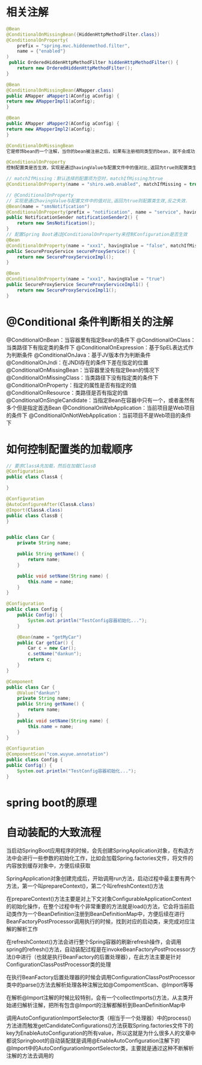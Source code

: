 # 相关注解

```java
@Bean
@ConditionalOnMissingBean({HiddenHttpMethodFilter.class})
@ConditionalOnProperty(
    prefix = "spring.mvc.hiddenmethod.filter",
    name = {"enabled"}
)
 public OrderedHiddenHttpMethodFilter hiddenHttpMethodFilter() {
    return new OrderedHiddenHttpMethodFilter();
}

@Bean
@ConditionalOnMissingBean(AMapper.class)
public AMapper aMapper1(AConfig aConfig) {
return new AMapperImpl1(aConfig);
}

@Bean
public AMapper aMapper2(AConfig aConfig) {
return new AMapperImpl2(aConfig);
}

@ConditionalOnMissingBean 
它是修饰bean的一个注解，当你的bean被注册之后，如果有注册相同类型的bean，就不会成功，它会保证你的bean只有一个，即你的实例只有一个，当你注册多个相同的bean时，会出现异常，以此来告诉人员。

@ConditionalOnProperty
控制配置类是否生效，实现是通过havingValue与配置文件中的值对比,返回为true则配置类生效,反之失效.
```
```java
// matchIfMissing：默认选择的配置项为空时，matchIfMissing为true
@ConditionalOnProperty(name = "shiro.web.enabled", matchIfMissing = true)

// @ConditionalOnProperty
// 实现是通过havingValue与配置文件中的值对比,返回为true则配置类生效,反之失效.
@Bean(name = "smsNotification")
@ConditionalOnProperty(prefix = "notification", name = "service", havingValue = "sms")
public NotificationSender notificationSender2() {
    return new SmsNotification();
}
// 配置Spring Boot通过@ConditionalOnProperty来控制Configuration是否生效
@Bean
@ConditionalOnProperty(name = "xxx1", havingValue = "false", matchIfMissing = true)
public SecureProxyService secureProxyService() {
    return new SecureProxyServiceImpl();
}

@Bean
@ConditionalOnProperty(name = "xxx1", havingValue = "true")
public SecureProxyService SecureProxyServiceImpl1() {
    return new SecureProxyServiceImpl1();
}
```

# @Conditional 条件判断相关的注解
@ConditionalOnBean：当容器里有指定Bean的条件下
@ConditionalOnClass：当类路径下有指定类的条件下
@ConditionalOnExpression：基于SpEL表达式作为判断条件
@ConditionalOnJava：基于JV版本作为判断条件
@ConditionalOnJndi：在JNDI存在的条件下差在指定的位置
@ConditionalOnMissingBean：当容器里没有指定Bean的情况下
@ConditionalOnMissingClass：当类路径下没有指定类的条件下
@ConditionalOnProperty：指定的属性是否有指定的值
@ConditionalOnResource：类路径是否有指定的值
@ConditionalOnSingleCandidate：当指定Bean在容器中只有一个，或者虽然有多个但是指定首选Bean
@ConditionalOnWebApplication：当前项目是Web项目的条件下
@ConditionalOnNotWebApplication：当前项目不是Web项目的条件下


# 如何控制配置类的加载顺序
```java
// 要求ClassA先加载，然后在加载ClassB
@Configuration
public class ClassA {

}

@Configuration
@AutoConfigureAfter(ClassA.class)
@Import(ClassA.class)
public class ClassB {
}
```

```java

public class Car {
    private String name;

    public String getName() {
        return name;
    }

    public void setName(String name) {
        this.name = name;
    }
}

@Configuration
public class Config {
    public Config() {
        System.out.println("TestConfig容器初始化...");
    }

    @Bean(name = "getMyCar")
    public Car getCar() {
        Car c = new Car();
        c.setName("dankun");
        return c;
    }
}

@Component
public class Car {
    @Value("dankun")
    private String name;
    public String getName() {
        return name;
    }
    public void setName(String name) {
        this.name = name;
    }
}

@Configuration
@ComponentScan("com.wuyue.annotation")
public class Config {
public Config() {
    System.out.println("TestConfig容器初始化...");
}


```

# spring boot的原理
# 自动装配的大致流程
当启动SpringBoot应用程序的时候，会先创建SpringApplication对象，在构造方法中会进行一些参数的初始化工作，比如会加载Spring.factories文件，将文件的内容放到缓存对象中，方便后续获取

SpringApplication对象创建完成后，开始调用run方法，启动过程中最主要有两个方法，第一个叫prepareContext()，第二个叫refreshContext()方法

在prepareContext()方法主要是对上下文对象ConfigurableApplicationContext的初始化操作，在整个过程中有个非常重要的方法就是load()方法，它会将当前启动类作为一个BeanDefinition注册到BeanDefinitionMap中，方便后续在进行BeanFactoryPostProcessor调用执行的时候，找到对应的启动类，来完成对应注解的解析工作

在refreshContext()方法会进行整个Spring容器的刷新refresh操作，会调用spring的refresh()方法，自动装配过程是在invokeBeanFactoryPostProcessor方法()中进行（也就是执行BeanFactory的后置处理器），在此方法主要是针对ConfigurationClassPostProcessor类的处理

在执行BeanFactory后置处理器的时候会调用ConfigurationClassPostProcessor类中的parse()方法去解析处理各种注解比如@CompomentScan、@Import等等

在解析@Import注解的时候比较特别，会有一个collectImports()方法，从主类开始递归解析注解，把所有包含@Import的注解都解析到BeanDefinitionMap中

调用AutoConfigurationImportSelector类（相当于一个处理器）中的process()方法进而触发getCandidateConfigurations()方法获取Spring.factories文件下的key为EnableAutoConfiguration的所有value，所以这就是为什么很多人的文章中都说Springboot的自动装配就是调用@EnableAutoConfiguration注解下的@Import中的AutoConfigurationImportSelector类，主要就是通过这种不断解析注解的方法去调用的